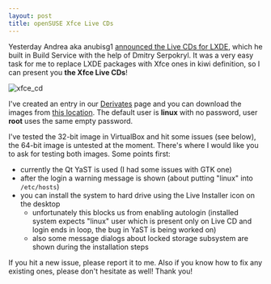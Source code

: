 ```yaml
---
layout: post
title: openSUSE Xfce Live CDs
---
```


Yesterday Andrea aka anubisg1 [announced the Live CDs for LXDE](http://lizards.opensuse.org/2010/03/13/opensuse-lxde-live-cds/), which he built in Build Service with the help of Dmitry Serpokryl. It was a very easy task for me to replace LXDE packages with Xfce ones in kiwi definition, so I can present you **the Xfce Live CDs**!

![xfce_cd](/assets/xfce_cd.png)

I've created an entry in our [Derivates](http://en.opensuse.org/Derivatives#Unofficial_updated_Xfce_live_CDs) page and you can download the images from [this location](http://download.opensuse.org/repositories/X11:/xfce/images/iso/). The default user is **linux** with no password, user **root** uses the same empty password.

I've tested the 32-bit image in VirtualBox and hit some issues (see below), the 64-bit image is untested at the moment. There's where I would like you to ask for testing both images. Some points first:

* currently the Qt YaST is used (I had some issues with GTK one)
* after the login a warning message is shown (about putting "linux" into `/etc/hosts`)
* you can install the system to hard drive using the Live Installer icon on the desktop
    * unfortunately this blocks us from enabling autologin (installed system expects "linux" user which is present only on Live CD and login ends in loop, the bug in YaST is being worked on)
    * also some message dialogs about locked storage subsystem are shown during the installation steps

If you hit a new issue, please report it to me. Also if you know how to fix any existing ones, please don't hesitate as well! Thank you!
